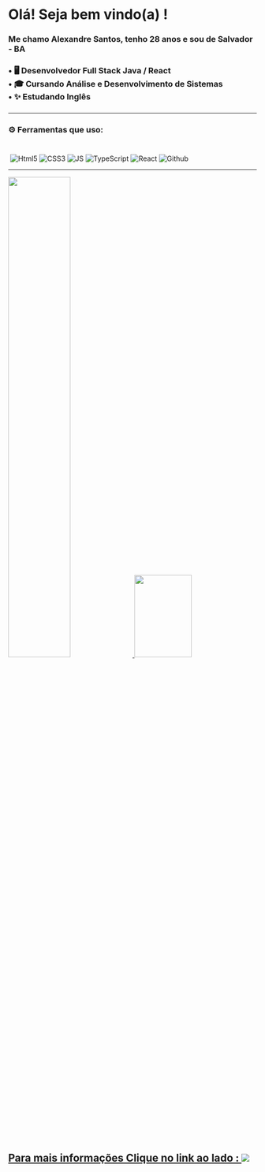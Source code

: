 <h1 align="left">Olá! Seja bem vindo(a) !</h2>

###

<h3 align="left">Me chamo Alexandre Santos, tenho 28 anos e sou de Salvador - BA</h3>

###

<h3 align="left">•  🖥️ Desenvolvedor Full Stack Java / React <br>•  🎓 Cursando Análise e Desenvolvimento de Sistemas<br>•  ✨ Estudando Inglês</h3>

###
 <hr>
<h3 align="left">⚙️ Ferramentas que uso: </h3> 

###
<div style="display: inline_block"><br>
<img aling="center" alt "Java" src="https://img.shields.io/badge/Java-ED8B00?style=for-the-badge&logo=openjdk&logoColor=white">
<img aling="center" alt= "Html5" src="https://img.shields.io/badge/HTML5-E34F26?style=for-the-badge&logo=html5&logoColor=white">
<img aling="center" alt= "CSS3" src="https://img.shields.io/badge/CSS3-1572B6?style=for-the-badge&logo=css3&logoColor=white">
<img aling="center" alt= "JS" src="https://img.shields.io/badge/JavaScript-323330?style=for-the-badge&logo=javascript&logoColor=F7DF1E">
<img aling="center" alt= "TypeScript" src="https://img.shields.io/badge/TypeScript-007ACC?style=for-the-badge&logo=typescript&logoColor=white">
<img aling="center" alt= "React " src="https://img.shields.io/badge/React-20232A?style=for-the-badge&logo=react&logoColor=61DAFB">
<img aling="center" alt= "Github" src="https://img.shields.io/badge/GitHub-100000?style=for-the-badge&logo=github&logoColor=white">

<hr>
    
<div>
  <a href="https://github.com/AleMFS">
  <img width='50%' height="auto" src="https://github-readme-stats.vercel.app/api?username=AleMFS&show_icons=true&theme=radical&include_all_commits=false&count_private=true"/>
  <img width='48%' height="167px" src="https://github-readme-stats.vercel.app/api/top-langs/?username=AleMFS&layout=compact&langs_count=7&theme=radical"/>
</div>

### <h2> Para mais informações Clique no link ao lado : <a href="https://www.linkedin.com/in/alexandremfs/"><img src="https://img.shields.io/badge/LinkedIn-0077B5?style=for-the-badge&logo=linkedin&logoColor=white"> </a>

